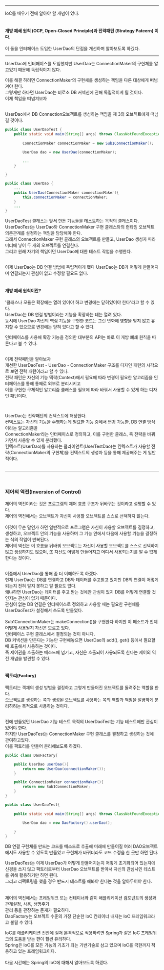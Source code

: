 
---
IoC를 배우기 전에 알아야 할 개념이 있다.
<br/><br/>
#### 개방 폐쇄 원칙 (OCP, Open-Closed Principle)과 전략패턴 (Strategy Pateern) 이다. <br/>
이 둘을 인터페이스 도입한 UserDao의 단점을 개선하며 알아보도록 하겠다.

---
UserDao에 인터페이스를 도입했지만 UserDao는 ConnectionMaker의 구현체를 알고있기 때문에 독립적이지 않다.

이를 해결 하려면 ConnectionMaker의 구현체를 생성하는 책임을 다른 대상에게 떠넘겨야 한다.<br/>
그렇게만 하다면 UserDao는 비로소 DB 커넥션에 관해 독립적이게 될 것이다.<br/>
이제 책임을 떠넘겨보자<br/><br/>

UserDao에서 DB Connection오브젝트를 생성하는 책임을 제 3의 오브젝트에게 떠넘길 것이다.
```java
public class UserDaoTest {
    public static void main(String[] args) throws ClassNotFoundException, SQLException {
        
        ConnectionMaker connectionMaker = new Sub1ConnectionMaker();

        UserDao dao = new UserDao(connectionMaker);
        
        ...
    }

}

public class UserDao {
    ...
    public UserDao(ConnectionMaker connectionMaker){
        this.connectionMaker = connectionMaker;
    }
    ...
}
```
UserDaoTest 클래스는 앞서 만든 기능들을 테스트하는 목적의 클래스이다. <br/>
UserDaoTest는 UserDao와 ConnectionMaker 구현 클래스와의 런타임 오브젝트 의존관계를 설정하는 책임을 담당해야 한다.<br/>
그래서 ConnectionMaker 구현 클래스의 오브젝트를 만들고, UserDao 생성자 파라미터에 넣어 두 개의 오브젝트를 연결한다.<br/>
그리고 원래 자기의 책임이던 UserDao에 대한 테스트 작업을 수행한다.
<br/><br/>

이제 UserDao는 DB 연결 방법에 독립적이게 됐다 UserDao는 DB가 어떻게 만들어지며 
연결되는지 관심이 없고 수정할 필요도 없다.
<br/>
<br/>
#### 개방 폐쇄 원칙이란?<br/>
'클래스나 모듈은 확장에는 열려 있어야 하고 변경에는 닫혀있어야 한다'라고 할 수 있다.<br/>
UserDao는 DB 연결 방법이라는 기능을 확장하는 데는 열려 있다.<br/>
동시에 UserDao 자신의 핵심 기능을 구현한 코드는 그런 변화에 영향을 받지 않고 유지할 수 있으므로 변경에는 닫혀 있다고 할 수 있다. <br/>

인터페이스를 사용해 확장 기능을 정의한 대부분의 API는 바로 이 개방 폐쇄 원칙을 따른다고 볼 수 있다.
<br/><br/>

이제 전략패턴을 알아보자<br/>
개선한 UserDaoTest - UserDao - ConnectionMaker 구조를 디자인 패턴의 시각으로 보면 전략 패턴이라고 할 수 있다.<br/>
전략 패턴은 자신의 기능 맥락(Context)에서 필요에 따라 변경이 필요한 알고리즘을 인터페이스를 통해 통째로 외부로 분리시키고 <br/>
이를 구현한 구체적인 알고리즘 클래스를 필요에 따라 바꿔서 사용할 수 있게 하는 디자인 패턴이다.

<br/>

UserDao는 전략패턴의 컨텍스트에 해당한다.<br/>
컨텍스트는 자신의 기능을 수행하는데 필요한 기능 중에서 변경 가능한, DB 연결 방식이라는 알고리즘을<br/>
ConnectionMaker라는 인터페이스로 정의하고, 이를 구현한 클래스, 즉 전략을 바꿔가면서 사용할 수 있게 분리했다.<br/>
컨텍스트(UserDao)를 사용하는 클라이언트(UserTestDao)는 컨텍스트가 사용할 전략(ConnectionMaker의 구현체)을 컨텍스트의 생성자 등을 통해 제공해주는 게 일반적이다.<br/><br/>

--- 
<br/>

### 제어의 역전(Inversion of Control)
제어의 역전이라는 것은 프로그램의 제어 흐름 구조가 뒤바뀌는 것이라고 설명할 수 있다. <br/>
제어의 역전에서는 오브젝트가 자신이 사용할 오브젝트를 스스로 선택하지 않는다.
<br/><br/>
이것이 무슨 말인가 하면 일반적으로 프로그램은 자신이 사용할 오브젝트를 결정하고, 생성하고, 오브젝트 안의 기능을 사용하며 그 기능 안에서 다음에 사용할 기능을 결정하는 식의 작업이 반복된다.
<br/>
제어의 역전은 이 흐름을 뒤바꿔 오브젝트는 자신이 사용할 오브젝트를 스스로 선택하지 않고 생성하지도 않으며, 또 자신도 어떻게 만들어지고 어디서 사용되는지를 알 수 없게 한다는 것이다.
<br/><br/>

이쯤에서 UserDao를 통해 좀 더 이해하도록 하겠다.<br/>
현재 UserDao는 DB를 연결하고 DB와 데이터를 주고받고 있지만 DB의 연결이 어떻게 되는지 전혀 알지 못하고 알 필요도 없다.<br/>
왜냐하면 UserDao는 데이터를 주고 받는 것에만 관심이 있지 DB를 어떻게 연결할 것인지는 관심이 없기 때문이다. <br/>
관심이 없는 DB 연결은 인터페이스로 정의하고 사용할 때는 필요한 구현체를 UserDaoTest가 설정해서 쓰도록 만들었다. <br/><br/>
Sub1ConnectionMaker는 makeConnection()을 구현한다 하지만 이 메소드가 언제 어떻게 사용될지 자신은 모르고 있다. <br/>
인터페이스 구현 클래스에서 결정되는 것이 아니다.<br/>
DB 커넥션을 만든다는 기능만 구현해놓으면 UserDao의 add(), get() 등에서 필요할 때 호출해서 사용하는 것이다.<br/>
즉 제어권을 호출하는 메소드에 넘기고, 자신은 호출되어 사용되도록 한다는 제어의 역전 개념을 발견할 수 있다.
<br/><br/>


#### 팩토리(Factory)
팩토리는 객체의 생성 방법을 결정하고 그렇게 만들어진 오브젝트를 돌려주는 역할을 한다. <br/>
오브젝트를 생성하는 쪽과 생성된 오브젝트를 사용하는 쪽의 역할과 책임을 깔끔하게 분리하려는 목적으로 사용하는 것이다.<br/>
<br/>

전에 만들었던 UserDao 기능 테스트 목적의 UserDaoTest는 기능 테스트에만 관심이 있어야 한다.<br/>
하지만 UserDaoTest는 ConnectionMaker 구현 클래스를 결정하고 생성하는 것에 관여하고있다. <br/>
이를 팩토리를 만들어 분리해보도록 하겠다.

```java
public class DaoFactory{

    public UserDao userDao(){
        return new UserDao(connectionMaker());
    }

    public ConnectionMaker connectionMaker(){
        return new Sub1ConnectionMaker;
    }
}

public class UserDaoTest{
    
    public static void main(String[] args) throws ClassNotFoundException, SQLException{
       
        UserDao dao = new DaoFactory().userDao();

    }
}
```

DB 연결 구현체를 만드는 코드를 메소드로 추출해 미래에 만들어질 여러 DAO오브젝트 에서도 사용할 수 있도록 만들었고 구현체가 바뀌더라도 코드 수정을 한 곳만 하면 된다.

UserDaoTest는 이제 UserDao가 어떻게 만들어지는지 어떻게 초기화되어 있는지에 신경을 쓰지 않고 팩토리로부터 UserDao 오브젝트를 받아서 자신의 관심사인 테스트를 위해 활용하기만 하면 된다.<br/>
그리고 리팩토링을 했을 경우 반드시 테스트를 해봐야 한다는 것을 알아두어야 한다.
<br/>
<br/><br/>
제어의 역전에서는 프레임워크 또는 컨테이너와 같이 애플리케이션 컴포넌트의 생성과 관계설정, 사용, 생명주기 <br/>
관리 등을 관장하는 존재가 필요하다. <br/>
DaoFactory는 오브젝트 수준의 가장 단순한 IoC 컨테이너 내지는 IoC 프레임워크라고 불릴 수 있다.

IoC를 애플리케이션 전반에 걸쳐 본격적으로 적용하려면 Spring과 같은 IoC 프레임워크의 도움을 받는 편이 훨씬 유리하다. <br/>
Spring은 IoC를 모든 기능의 기초가 되는 기반기술로 삼고 있으며 IoC를 극한까지 적용하고 있는 프레임워크이다. <br/>
<br/>
다음 시간에는 Spring의 IoC에 대해서 알아보도록 하겠다.